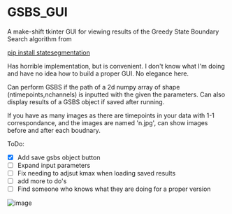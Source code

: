 # GSBS_GUI
A make-shift tkinter GUI for viewing results of the Greedy State Boundary Search algorithm from 

[pip install statesegmentation](https://github.com/lgeerligs/statesegmentation)

Has horrible implementation, but is convenient.
I don't know what I'm doing and have no idea how to build a proper GUI. No elegance here.

Can perform GSBS if the path of a 2d numpy array of shape (ntimepoints,nchannels) is inputted with the given the parameters.
Can also display results of a GSBS object if saved after running.

If you have as many images as there are timepoints in your data with 1-1 correspondance, and the images are named 'n.jpg', can show images before and after each boudnary.

ToDo:
- [x] Add save gsbs object button
- [ ] Expand input parameters
- [ ] Fix needing to adjsut kmax when loading saved results
- [ ] add more to do's
- [ ] Find someone who knows what they are doing for a proper version

![image](https://github.com/user-attachments/assets/74192d8d-0f8e-45fd-94a0-848ba51d13e4)

